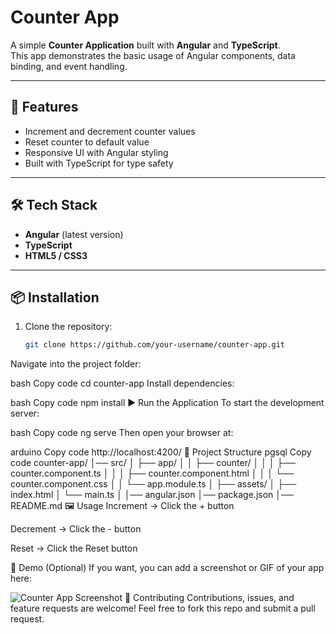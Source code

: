 # Counter App

A simple **Counter Application** built with **Angular** and **TypeScript**.  
This app demonstrates the basic usage of Angular components, data binding, and event handling.

---

## 🚀 Features

- Increment and decrement counter values
- Reset counter to default value
- Responsive UI with Angular styling
- Built with TypeScript for type safety

---

## 🛠️ Tech Stack

- **Angular** (latest version)
- **TypeScript**
- **HTML5 / CSS3**

---

## 📦 Installation

1. Clone the repository:

   ```bash
   git clone https://github.com/your-username/counter-app.git
Navigate into the project folder:

bash
Copy code
cd counter-app
Install dependencies:

bash
Copy code
npm install
▶️ Run the Application
To start the development server:

bash
Copy code
ng serve
Then open your browser at:

arduino
Copy code
http://localhost:4200/
📂 Project Structure
pgsql
Copy code
counter-app/
│── src/
│   ├── app/
│   │   ├── counter/
│   │   │   ├── counter.component.ts
│   │   │   ├── counter.component.html
│   │   │   └── counter.component.css
│   │   └── app.module.ts
│   ├── assets/
│   ├── index.html
│   └── main.ts
│
│── angular.json
│── package.json
│── README.md
🖼️ Usage
Increment → Click the + button

Decrement → Click the - button

Reset → Click the Reset button

📸 Demo (Optional)
If you want, you can add a screenshot or GIF of your app here:


![Counter App Screenshot](./screenshot.png)
🤝 Contributing
Contributions, issues, and feature requests are welcome!
Feel free to fork this repo and submit a pull request.
